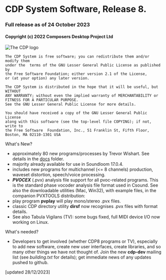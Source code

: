 # CDP System Software, Release 8.
### Full release as of 24 October 2023

#### Copyright (c) 2022 Composers Desktop Project Ltd

![The CDP logo]( http://composersdesktop.com/logo.gif) 

	The CDP System is free software; you can redistribute them and/or modify them  
	under the  terms of the GNU Lesser General Public License as published by   
	the Free Software Foundation; either version 2.1 of the License,   
	or (at your option) any later version.

	The CDP System is distributed in the hope that it will be useful, but WITHOUT  
	ANY WARRANTY; without even the implied warranty of MERCHANTABILITY or 
	FITNESS FOR A PARTICULAR PURPOSE.  
	See the GNU Lesser General Public License for more details.

	You should have received a copy of the GNU Lesser General Public License  
	along with this software (see the top-level file COPYING); if not, write to  
	the Free Software  Foundation, Inc., 51 Franklin St, Fifth Floor,  
	Boston, MA 02110-1301 USA
	

What's New?

* approximately 80 new programs/processes by Trevor Wishart. See details in the [docs](./docs) folder.
*  majority already available for use in Soundloom 17.0.4.
*  includes new programs for multichannel (<= 8 channels) production, waveset distortion, speech/voice processing.
*  ***PVOCEX*** (.pvx) analysis file support for all pvoc-related programs. This is the standard phase vocoder analysis file format used in Csound. See also the downloadable utilities (Mac, Win32), with example files, in the companion PVXTOOLS distribution:
*  play program **pvplay** will play  mono/stereo .pvx files.
*  classic CDP directory utility **dirsf** now recognises .pvx files with format details.
*  See also Tabula Vigilans (TV): some bugs fixed, full MIDI device I/O now working on Linux.

What's needed?

* Developers to get involved (whether CDP8 programs or TV), especially to add new software, create new user interfaces, create libraries, and so many other things we have not thought of. Join the new **cdp-dev** mailing list (see *building.txt* for details); get immediate news of any updates pushed to github.


[updated 28/12/2023]